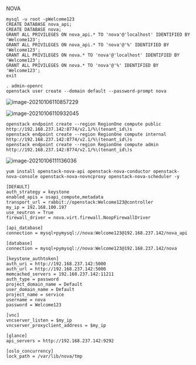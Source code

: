 NOVA

```
mysql -u root -pWelcome123
CREATE DATABASE nova_api;
CREATE DATABASE nova;
GRANT ALL PRIVILEGES ON nova_api.* TO 'nova'@'localhost' IDENTIFIED BY 'Welcome123';
GRANT ALL PRIVILEGES ON nova_api.* TO 'nova'@'%' IDENTIFIED BY 'Welcome123';
GRANT ALL PRIVILEGES ON nova.* TO 'nova'@'localhost' IDENTIFIED BY 'Welcome123';
GRANT ALL PRIVILEGES ON nova.* TO 'nova'@'%' IDENTIFIED BY 'Welcome123';
exit
```

```
. admin-openrc
openstack user create --domain default --password-prompt nova
```

![image-20210106110857229](C:\Users\ADMIN\AppData\Roaming\Typora\typora-user-images\image-20210106110857229.png)

![image-20210106110932045](C:\Users\ADMIN\AppData\Roaming\Typora\typora-user-images\image-20210106110932045.png)

```
openstack endpoint create --region RegionOne compute public http://192.168.237.142:8774/v2.1/%\(tenant_id\)s
openstack endpoint create --region RegionOne compute internal http://192.168.237.142:8774/v2.1/%\(tenant_id\)s
openstack endpoint create --region RegionOne compute admin http://192.168.237.142:8774/v2.1/%\(tenant_id\)s
```

![image-20210106111136036](C:\Users\ADMIN\AppData\Roaming\Typora\typora-user-images\image-20210106111136036.png)

```
yum install openstack-nova-api openstack-nova-conductor openstack-nova-console openstack-nova-novncproxy openstack-nova-scheduler -y
```

```
[DEFAULT]
auth_strategy = keystone
enabled_apis = osapi_compute,metadata
transport_url = rabbit://openstack:Welcome123@controller
my_ip = 192.168.100.197
use_neutron = True
firewall_driver = nova.virt.firewall.NoopFirewallDriver

[api_database]
connection = mysql+pymysql://nova:Welcome123@192.168.237.142/nova_api

[database]
connection = mysql+pymysql://nova:Welcome123@192.168.237.142/nova

[keystone_authtoken]
auth_uri = http://192.168.237.142:5000
auth_url = http://192.168.237.142:5000
memcached_servers = 192.168.237.142:11211
auth_type = password
project_domain_name = Default
user_domain_name = Default
project_name = service
username = nova
password = Welcome123

[vnc]
vncserver_listen = $my_ip
vncserver_proxyclient_address = $my_ip

[glance]
api_servers = http://192.168.237.142:9292

[oslo_concurrency]
lock_path = /var/lib/nova/tmp
```